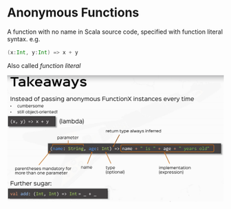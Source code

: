 # Anonymous Functions

A function with no name in Scala source code, specified with function literal syntax. e.g.

```scala
(x:Int, y:Int) => x + y
```


Also called _function literal_

![Anonymous Functions](./imgs/rtjvmAnonymous.png)
